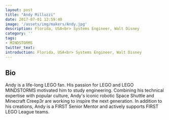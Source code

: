 ```yaml
---
layout: post
title: "Andy Milluzzi"
date: 2017-07-01 12:59:40
image: '/assets/img/makers/Andy.jpg'
description: Florida, USA<br> Systems Engineer, Walt Disney
category: ''
tags:
- MINDSTORMS
twitter_text:
introduction: Florida, USA<br> Systems Engineer, Walt Disney
---
```




## Bio

Andy is a life-long LEGO fan. His passion for LEGO and LEGO MINDSTORMS motivated him to study engineering. Combining his technical expertise with popular culture, Andy's iconic robotic Space Shuttle and Minecraft Creep3r are working to inspire the next generation. In addition to his creations, Andy is a FIRST Senior Mentor and actively supports FIRST LEGO League teams.
